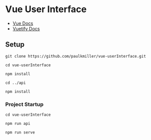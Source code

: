 # Vue User Interface

* [Vue Docs](https://vuejs.org/v2/guide/)
* [Vuetify Docs](https://vuetifyjs.com/en/components/calendars/)

## Setup
```shell
git clone https://github.com/paulkmiller/vue-userInterface.git

cd vue-userInterface

npm install

cd ../api

npm install
```

### Project Startup
```shell
cd vue-userInterface

npm run api

npm run serve 
```
